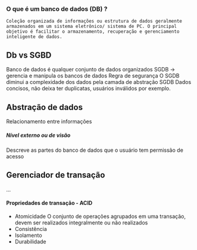 
### O que é um banco de dados (DB) ?

	Coleção organizada de informações ou estrutura de dados geralmente armazenados em um sistema eletrônico/ sistema de PC. O principal objetivo é facilitar o armazenamento, recuperação e gerenciamento inteligente de dados.
## Db vs SGBD
Banco de dados é qualquer conjunto de dados organizados
SGDB -> gerencia e manipula os bancos de dados
Regra de segurança
O SGDB diminui a complexidade dos dados pela camada de abstração
SGDB Dados concisos, não deixa ter duplicatas, usuários inválidos por exemplo.
## Abstração de dados
Relacionamento entre informações
##### Nível externo ou de visão
Descreve as partes do banco de dados que o usuário tem permissão de acesso

## Gerenciador de transação

...

#### Propriedades de transação - ACID
- Atomicidade
	O conjunto de operações agrupados em uma transação, devem ser realizados integralmente ou não realizados
- Consistência
- Isolamento
- Durabilidade


